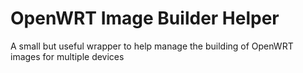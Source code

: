 # OpenWRT Image Builder Helper

A small but useful wrapper to help manage the building of OpenWRT images for multiple devices
